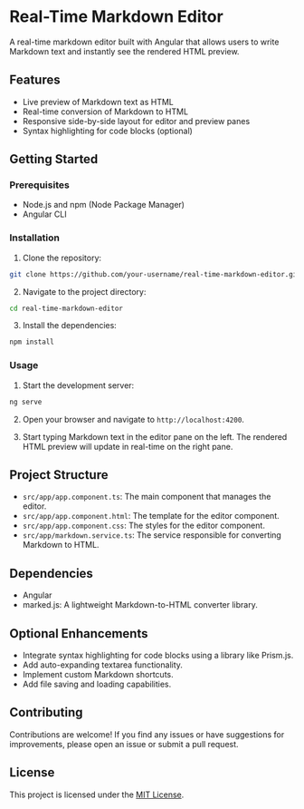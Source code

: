 # Real-Time Markdown Editor

A real-time markdown editor built with Angular that allows users to write Markdown text and instantly see the rendered HTML preview.

## Features

- Live preview of Markdown text as HTML
- Real-time conversion of Markdown to HTML
- Responsive side-by-side layout for editor and preview panes
- Syntax highlighting for code blocks (optional)

## Getting Started

### Prerequisites

- Node.js and npm (Node Package Manager)
- Angular CLI

### Installation

1. Clone the repository:

```bash
git clone https://github.com/your-username/real-time-markdown-editor.git
```

2. Navigate to the project directory:

```bash
cd real-time-markdown-editor
```

3. Install the dependencies:

```bash
npm install
```

### Usage

1. Start the development server:

```bash
ng serve
```

2. Open your browser and navigate to `http://localhost:4200`.

3. Start typing Markdown text in the editor pane on the left. The rendered HTML preview will update in real-time on the right pane.

## Project Structure

- `src/app/app.component.ts`: The main component that manages the editor.
- `src/app/app.component.html`: The template for the editor component.
- `src/app/app.component.css`: The styles for the editor component.
- `src/app/markdown.service.ts`: The service responsible for converting Markdown to HTML.

## Dependencies

- Angular
- marked.js: A lightweight Markdown-to-HTML converter library.

## Optional Enhancements

- Integrate syntax highlighting for code blocks using a library like Prism.js.
- Add auto-expanding textarea functionality.
- Implement custom Markdown shortcuts.
- Add file saving and loading capabilities.

## Contributing

Contributions are welcome! If you find any issues or have suggestions for improvements, please open an issue or submit a pull request.

## License

This project is licensed under the [MIT License](LICENSE).
